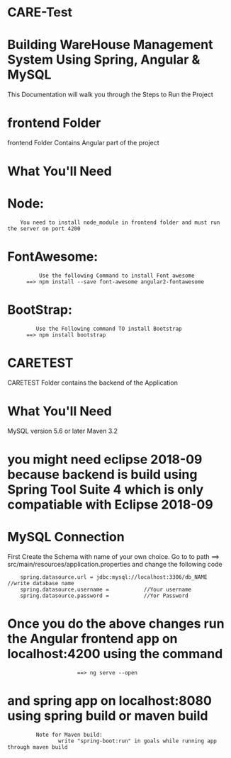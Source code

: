 # CARE-Test

# Building WareHouse Management System Using Spring, Angular & MySQL
This Documentation will walk you through the Steps to Run the Project

# frontend Folder
frontend Folder Contains Angular part of the project
# What You'll Need
 # Node:  
        You need to install node_module in frontend folder and must run the server on port 4200
 # FontAwesome:
              Use the following Command to install Font awesome
          ==> npm install --save font-awesome angular2-fontawesome
 # BootStrap: 
             Use the Following command TO install Bootstrap
          ==> npm install bootstrap 
      
      
 # CARETEST
 CARETEST Folder contains the backend of the Application
 
 # What You'll Need
 MySQL version 5.6 or later
 Maven 3.2
 # you might need eclipse 2018-09 because backend is build using Spring Tool Suite 4 which is only compatiable with Eclipse 2018-09
 
 # MySQL Connection 
 First Create the Schema with name of your own choice.
 Go to to path 
          ==> src/main/resources/application.properties
  and change the following code
  
        spring.datasource.url = jdbc:mysql://localhost:3306/db_NAME      //write database name 
        spring.datasource.username =           //Your username
        spring.datasource.password = 	       //Yor Password
   
   # Once you do the above changes run the Angular frontend app on localhost:4200 using the command 
                          ==> ng serve --open
  # and spring app on localhost:8080 using spring build or maven build
             Note for Maven build: 
                    write "spring-boot:run" in goals while running app through maven build
 
